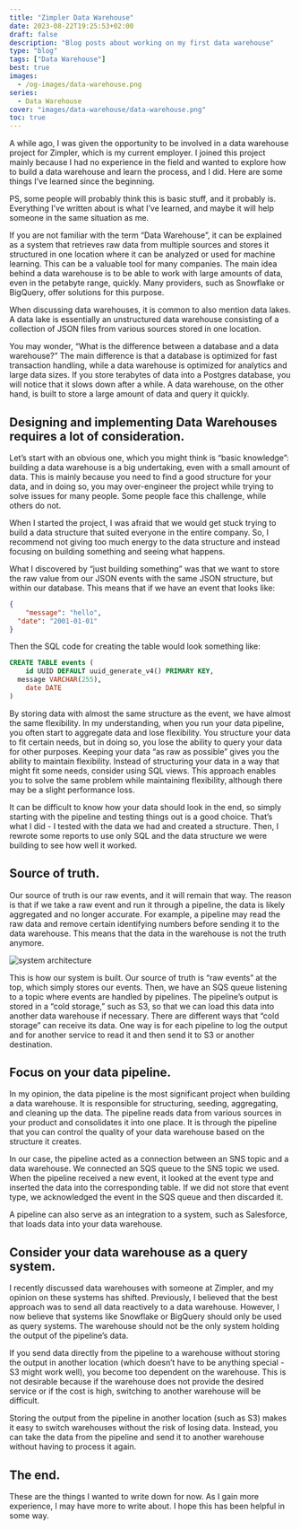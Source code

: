 ```yaml
---
title: "Zimpler Data Warehouse"
date: 2023-08-22T19:25:53+02:00
draft: false
description: "Blog posts about working on my first data warehouse"
type: "blog"
tags: ["Data Warehouse"]
best: true
images:
  - /og-images/data-warehouse.png
series:
  - Data Warehouse
cover: "images/data-warehouse/data-warehouse.png"
toc: true
---
```


A while ago, I was given the opportunity to be involved in a data warehouse project for Zimpler, which is my current employer. I joined this project mainly because I had no experience in the field and wanted to explore how to build a data warehouse and learn the process, and I did. Here are some things I’ve learned since the beginning.

PS, some people will probably think this is basic stuff, and it probably is. Everything I’ve written about is what I’ve learned, and maybe it will help someone in the same situation as me.

If you are not familiar with the term “Data Warehouse”, it can be explained as a system that retrieves raw data from multiple sources and stores it structured in one location where it can be analyzed or used for machine learning. This can be a valuable tool for many companies. The main idea behind a data warehouse is to be able to work with large amounts of data, even in the petabyte range, quickly. Many providers, such as Snowflake or BigQuery, offer solutions for this purpose.

When discussing data warehouses, it is common to also mention data lakes. A data lake is essentially an unstructured data warehouse consisting of a collection of JSON files from various sources stored in one location.

You may wonder, “What is the difference between a database and a data warehouse?” The main difference is that a database is optimized for fast transaction handling, while a data warehouse is optimized for analytics and large data sizes. If you store terabytes of data into a Postgres database, you will notice that it slows down after a while. A data warehouse, on the other hand, is built to store a large amount of data and query it quickly.

## Designing and implementing Data Warehouses requires a lot of consideration.

Let’s start with an obvious one, which you might think is “basic knowledge”: building a data warehouse is a big undertaking, even with a small amount of data. This is mainly because you need to find a good structure for your data, and in doing so, you may over-engineer the project while trying to solve issues for many people. Some people face this challenge, while others do not.

When I started the project, I was afraid that we would get stuck trying to build a data structure that suited everyone in the entire company. So, I recommend not giving too much energy to the data structure and instead focusing on building something and seeing what happens.

What I discovered by “just building something” was that we want to store the raw value from our JSON events with the same JSON structure, but within our database. This means that if we have an event that looks like:

```json
{   
	"message": "hello",
  "date": "2001-01-01"
}
```

Then the SQL code for creating the table would look something like:

```sql
CREATE TABLE events (  
	id UUID DEFAULT uuid_generate_v4() PRIMARY KEY,
  message VARCHAR(255),
	date DATE
)
```

By storing data with almost the same structure as the event, we have almost the same flexibility. In my understanding, when you run your data pipeline, you often start to aggregate data and lose flexibility. You structure your data to fit certain needs, but in doing so, you lose the ability to query your data for other purposes. Keeping your data “as raw as possible” gives you the ability to maintain flexibility. Instead of structuring your data in a way that might fit some needs, consider using SQL views. This approach enables you to solve the same problem while maintaining flexibility, although there may be a slight performance loss.

It can be difficult to know how your data should look in the end, so simply starting with the pipeline and testing things out is a good choice. That’s what I did - I tested with the data we had and created a structure. Then, I rewrote some reports to use only SQL and the data structure we were building to see how well it worked.

## Source of truth.

Our source of truth is our raw events, and it will remain that way. The reason is that if we take a raw event and run it through a pipeline, the data is likely aggregated and no longer accurate. For example, a pipeline may read the raw data and remove certain identifying numbers before sending it to the data warehouse. This means that the data in the warehouse is not the truth anymore.

![system architecture](images/data-warehouse/pipeline.png)

This is how our system is built. Our source of truth is “raw events” at the top, which simply stores our events. Then, we have an SQS queue listening to a topic where events are handled by pipelines. The pipeline’s output is stored in a “cold storage,” such as S3, so that we can load this data into another data warehouse if necessary. There are different ways that “cold storage” can receive its data. One way is for each pipeline to log the output and for another service to read it and then send it to S3 or another destination.

## Focus on your data pipeline.

In my opinion, the data pipeline is the most significant project when building a data warehouse. It is responsible for structuring, seeding, aggregating, and cleaning up the data. The pipeline reads data from various sources in your product and consolidates it into one place. It is through the pipeline that you can control the quality of your data warehouse based on the structure it creates.

In our case, the pipeline acted as a connection between an SNS topic and a data warehouse. We connected an SQS queue to the SNS topic we used. When the pipeline received a new event, it looked at the event type and inserted the data into the corresponding table. If we did not store that event type, we acknowledged the event in the SQS queue and then discarded it.

A pipeline can also serve as an integration to a system, such as Salesforce, that loads data into your data warehouse.

## Consider your data warehouse as a query system.

I recently discussed data warehouses with someone at Zimpler, and my opinion on these systems has shifted. Previously, I believed that the best approach was to send all data reactively to a data warehouse. However, I now believe that systems like Snowflake or BigQuery should only be used as query systems. The warehouse should not be the only system holding the output of the pipeline’s data.

If you send data directly from the pipeline to a warehouse without storing the output in another location (which doesn’t have to be anything special - S3 might work well), you become too dependent on the warehouse. This is not desirable because if the warehouse does not provide the desired service or if the cost is high, switching to another warehouse will be difficult.

Storing the output from the pipeline in another location (such as S3) makes it easy to switch warehouses without the risk of losing data. Instead, you can take the data from the pipeline and send it to another warehouse without having to process it again.

## The end.

These are the things I wanted to write down for now. As I gain more experience, I may have more to write about. I hope this has been helpful in some way.
